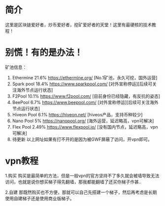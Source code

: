 # 简介
这里是区块链爱好者，炒币爱好者，挖矿爱好者的天堂！这里有最硬核的技术教程！

# 别慌！有的是办法！
 矿池信息：

1. Ethermine   21.6%  https://ethermine.org/        [No.1矿池，永久可挖，国外运营]
2. Spark pool  18.4%  https://www.sparkpool.com/    [对外宣称停运][后续可关注海外节点运行状态]
3. F2Pool      10.1%  https://www.f2pool.com/       [目前身份已经隐藏，有反抗的姿态]
4. BeePool     6.7%   https://www.beepool.com/      [对外宣称停运][后续可关注海外节点运行状态]
5. Hiveon Pool 6.1%   https://hiveon.net/           [hiveos产品，支持币种较少]
6. Nano Pool   5%     https://nanopool.org/         [海外运营，延迟略高，vpn可解决]
7. Flex Pool   2.49%  https://www.flexpool.io/      [没有国内节点，延迟略高，vpn可解决]
8. 待更新    以上网址如果有打不开的是因为被GWF屏蔽了访问，开vpn即可。

# vpn教程

1.购买
购买是最简单的方法，但是一般vpn的官方坚持不了多久就会被墙导致无法访问，也就是说你想买梯子得先翻墙，那我都能翻墙了还买你梯子作甚..

2.自建
那既然购买也不方便，那就可以自己先搭建一个梯子，然后再考虑是长期使用自建梯子还是使用商业版梯子。
